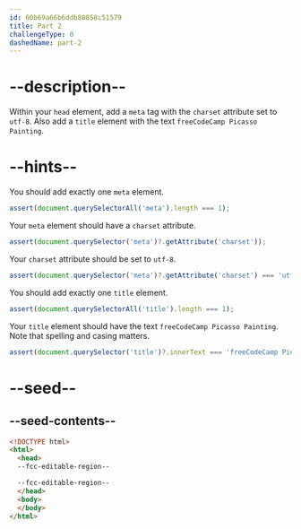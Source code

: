 ```yaml
---
id: 60b69a66b6ddb80858c51579
title: Part 2
challengeType: 0
dashedName: part-2
---
```


# --description--

Within your `head` element, add a `meta` tag with the `charset` attribute set to `utf-8`. Also add a `title` element with the text `freeCodeCamp Picasso Painting`.

# --hints--

You should add exactly one `meta` element.

```js
assert(document.querySelectorAll('meta').length === 1);
```

Your `meta` element should have a `charset` attribute.

```js
assert(document.querySelector('meta')?.getAttribute('charset'));
```

Your `charset` attribute should be set to `utf-8`.

```js
assert(document.querySelector('meta')?.getAttribute('charset') === 'utf-8');
```

You should add exactly one `title` element.

```js
assert(document.querySelectorAll('title').length === 1);
```

Your `title` element should have the text `freeCodeCamp Picasso Painting`. Note that spelling and casing matters.

```js
assert(document.querySelector('title')?.innerText === 'freeCodeCamp Picasso Painting');
```

# --seed--

## --seed-contents--

```html
<!DOCTYPE html>
<html>
  <head>
  --fcc-editable-region--

  --fcc-editable-region--
  </head>
  <body>
  </body>
</html>
```  

```css

```
